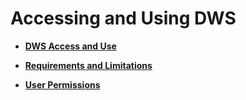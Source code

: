 # Accessing and Using DWS<a name="dws_01_0007"></a>

-   **[DWS Access and Use](dws-access-and-use.md)**  

-   **[Requirements and Limitations](requirements-and-limitations.md)**  

-   **[User Permissions](user-permissions.md)**  


